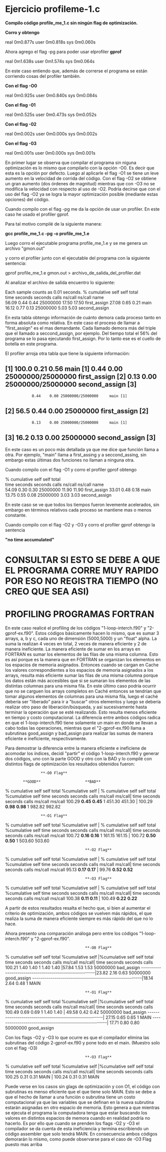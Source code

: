 # Ejercicio profileme-1.c

 **Compilo código profile_me_1.c sin ningún flag de optimización.**

 **Corro y obtengo** 

real	0m0.877s
user	0m0.818s
sys	0m0.060s

Ahora agrego el flag -pg para poder usar elprofiler **gprof**

real	0m1.638s
user	0m1.574s
sys	0m0.064s

En este caso entiendo que, además de correrse el programa se están corriendo cosas del profiler también.

 **Con el flag -O0**

real	0m0.925s
user	0m0.840s
sys	0m0.084s


 **Con el flag -01**

real	0m0.525s
user	0m0.473s
sys	0m0.052s

 **Con el flag -02**

real	0m0.002s
user	0m0.000s
sys	0m0.002s

 **Con el flag -03**

real	0m0.001s
user	0m0.000s
sys	0m0.001s


 En primer lugar se observa que compilar el programa sin niguna optimización es lo mismo que compilarlo con la
opción -O0. Es decir que esta es la opción por defecto. Luego al aplicarle el flag -O1 se tiene un leve aumento 
en la velocidad de corrida del código. Con el flag -O2 se obtiene un gran aumento (dos órdenes de magnitud) 
mientras que con -O3 no se modifica la velocidad con respecto al uso de -O2. Podría decirse que con el uso del 
flag -O2 ya se logra la mayor optimización posible (mediante estas opciones) del código.

Cuando compilo con el flag -pg me da la opción de usar un profiler. En este caso he usado el profiler gprof.

Para tal motivo compilé de la siguiente manera:

 **gcc profile_me_1.c -pg -o profile_me_1.e**

Luego corro el ejecutable programa profile_me_1.e y se me genera un archivo "gmon.out"

y corro el profiler junto con el ejecutable del programa con la siguiente sentencia:

gprof profile_me_1.e gmon.out > archivo_de_salida_del_profiler.dat

Al analizar el archivo de salida encuentro lo siguiente:

Each sample counts as 0.01 seconds.
  %   cumulative   self              self     total           
 time   seconds   seconds    calls  ns/call  ns/call  name    
 56.09      0.44     0.44 25000000    17.50    17.50  first_assign
 27.08      0.65     0.21                             main
 16.12      0.77     0.13 25000000     5.03     5.03  second_assign

En esta tabla obtengo información de cuánto demora cada proceso tanto en forma absoluta como relativa. En este caso
el proceso de llamar a "first_assign" es el mas demandante. Cada llamado demora más del triple que el llamado a
seccond_assign, por ejemplo. Del tiempo total el 56% del programa se lo pasa ejecutando first_assign. Por lo tanto
ese es el cuello de botella en este programa.

El profiler arroja otra tabla que tiene la siguiente información:

[1]    100.0    0.21    0.56                 main [1]
                0.44    0.00 25000000/25000000     first_assign [2]
                0.13    0.00 25000000/25000000     second_assign [3]
-----------------------------------------------
                0.44    0.00 25000000/25000000     main [1]
[2]     56.5    0.44    0.00 25000000         first_assign [2]
-----------------------------------------------
                0.13    0.00 25000000/25000000     main [1]
[3]     16.2    0.13    0.00 25000000         second_assign [3]
-----------------------------------------------

En este caso es un poco más detallada ya que me dice que función llama a otra. Por ejemplo, "main" llama a 
first_assing y a seccond_assing, sin embargo estas últimas dos funciones no llaman a ninguna otra.

Cuando compilo con el flag -O1 y corro el profiler gprof obtengo

  %   cumulative   self              self     total           
 time   seconds   seconds    calls  ns/call  ns/call  name    
 54.09      0.30     0.30 25000000    11.90    11.90  first_assign
 33.01      0.48     0.18                             main
 13.75      0.55     0.08 25000000     3.03     3.03  second_assign

En este caso se ve que todos los tiempos fueron levemente acelerados, sin embargo en términos relativos cada 
proceso se mantiene mas o menos constante.

Cuando compilo con el flag -O2 y -O3 y corro el profiler gprof obtengo la sentencia

 **"no time accumulated"**

# CONSULTAR SI ESTO SE DEBE A QUE EL PROGRAMA CORRE MUY RAPIDO POR ESO NO REGISTRA TIEMPO (NO CREO QUE SEA ASI)

# PROFILING PROGRAMAS FORTRAN

En este caso realicé el profiling de los códigos "1-loop-interch.f90" y "2-gprof-ex.f90". Estos códigos básicamente
hacen lo mismo, que es sumar 3 arrays, a, b y c, cada uno de dimensión (5000,5000) y un "float" alpha. La suma la 
realizan 4 veces en total, 2 veces de manera eficiente y 2 de manera ineficiente. La manera eficiente de sumar en
los arrays en FORTRAN es sumar los elementos de las filas de una misma columna. Esto es así porque es la manera que
en FORTRAN se organizan los elementos en los espacios de memoria asignados. Entonces cuando se cargan en Cache los 
valores correspondientes a los espacios de memoria asignados a los arrays, resulta más eficiente sumar las filas 
de una misma columna porque los datos están más accesibles que si se sumaran los elementos de las distintas columnas 
para una misma fila. En este último caso podría ocurrir que no se carguen los arrays completos en Caché entonces 
se tendrían que tomar algunos elementos de columnas para una misma fila, luego el caché debería ser "liberado" para 
ir a "buscar" otros elementos y luego se debería realizar otro paso de liberación/búsqueda, y así sucesivamente hasta
terminar la operación que se esté realizando. Esto resulta menos eficiente en tiempo y costo computacional.
La diferencia entre ambos códigos radica en que el 1-loop-interch.f90 tiene solamente un main en donde se llevan 
a cabo todas las operaciones, mientras que el "2-gprof-ex.f90 llama a subrutinas good_assign y bad_assign para 
realizar las sumas de manera eficiente e ineficiente, respectivamente. 

 Para demostrar la diferencia entre la manera eficiente e ineficiene de acomodar los índices, decidí "partir" el 
código 1-loop-interch.f90 y generar dos códigos, uno con la parte GOOD y otro con la BAD y lo compilé con distintos
flags de optimización los resultados obtenidos fueron:

					**-O0 Flag**

			**GOOD**					**BAD**

% cumulative   self     self     total %cumulative self  | % cumulative self     self     total %cumulative self
   time      seconds   seconds    calls  ms/call  ms/call|    time   seconds   seconds    calls  ms/call  ms/call 
  100.29     **0.45**  **0.45**     1    451.30   451.30 | 100.29   **0.98**   **0.98**     1   982.82   982.82

					**-O1 Flag**

% cumulative   self     self     total %cumulative self  | % cumulative self     self     total %cumulative self
   time      seconds   seconds    calls  ms/call  ms/call|    time   seconds   seconds    calls  ms/call  ms/call
100.72      **0.16**   **0.16**     1    161.15   161.15 |  100.72   **0.50**  **0.50**     1   503.60   503.60  

                                        **-O2 Flag**

% cumulative   self     self     total %cumulative self  | % cumulative self     self     total %cumulative self
   time      seconds   seconds    calls  ms/call  ms/call|    time   seconds   seconds    calls  ms/call  ms/call
  95.13      **0.17**  **0.17**                          |   99.76   **0.52**  **0.52** 

                                        **-O3 Flag**

% cumulative   self     self     total %cumulative self  | % cumulative self     self     total %cumulative self
   time      seconds   seconds    calls  ms/call  ms/call|    time   seconds   seconds    calls  ms/call  ms/call
100.38       **0.11**  **0.11**                                |   100.49  **0.22**  **0.22**


A partir de estos resultados resalta el hecho que, si bien al aumentar el criterio de optimización, ambos códigos
se vuelven más rápidos, el que realiza la suma de manera eficiente siempre es más rápido del que no lo hace.

Ahora presento una comparación análoga pero entre los códigos "1-loop-interch.f90" y "2-gprof-ex.f90".

                                        **-O0 Flag**

% cumulative   self     self     total %cumulative self  |%cumulative self   self     total 
   time      seconds   seconds    calls  ms/call  ms/call|  time    seconds  seconds    calls 
 100.21      1.40      1.40        1     1.40     1.40   |57.84     1.53     1.53    50000000   bad_assign
  -------------------------------------------------------|23.82     2.16     0.63    50000000   good_assign
  -------------------------------------------------------|18.14     2.64     0.48        1      MAIN

                                        **-O1 Flag**

% cumulative   self     self     total %cumulative self  |%cumulative self   self     total 
   time      seconds   seconds    calls  ms/call  ms/call|  time    seconds  seconds    calls 
 100.49      0.69      0.69        1     1.40     1.40   | 49.58     0.42     0.42   50000000   bad_assign
  -------------------------------------------------------| 27.15     0.65     0.65       1      MAIN
  -------------------------------------------------------| 17.71     0.80     0.80   50000000   good_assign


 Con los flags -O2 y -O3 lo que ocurre es que el compilador elimina las subrutinas del código 2-gprof-ex.f90 
y pone todo en el main. (Muestro solo con el flag -O3)

                                        **-O3 Flag**

% cumulative   self     self     total %cumulative self  |%cumulative self   self     total
   time      seconds   seconds    calls  ms/call  ms/call|  time    seconds  seconds   calls
100.25      0.31     0.31                           MAIN |  100.24      0.31     0.31             MAIN

Puede verse en los casos sin glags de optimización y con O1, el código con subrutinas es menso eficiente
que el que tiene solo MAIN. Esto se debe a que el hecho de llamar a una función o subrutina tiene un costo 
computacional ya que las variables que se definan en la nueva subrutina estarán asignadas en otro espacio de 
memoria. Esto genera a que mientras se ejecuta el programa la computadora tenga que estar buscando los valores
en distintos espacios de memora cuando en realidad podría no hacerlo. Es por ello que cuando se prenden los flags
-O2 y -O3 el compilador se da cuenta de esta ineficiencia y termina escribiendo un código assembler que solo tendrá
MAIN. En consecuencia ambos códigos demorarán lo mismo, como puede observarse para el caso de -O3 Flag puesto mas
arriba
